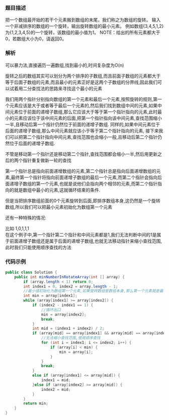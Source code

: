 ### 题目描述

把一个数组最开始的若干个元素搬到数组的末尾，我们称之为数组的旋转。 输入一个非减排序的数组的一个旋转，输出旋转数组的最小元素。 例如数组{3,4,5,1,2}为{1,2,3,4,5}的一个旋转，该数组的最小值为1。 NOTE：给出的所有元素都大于0，若数组大小为0，请返回0。

### 解析

可以暴力法,直接遍历一遍数组,找到最小的,时间复杂度为O(n)

旋转之后的数组其实可以划分为两个排序的子数组,而且前面子数组的元素都大于等于后面子数组的元素,而且最小的元素正好是这两个子数组的分界线,因此我们可以试着用二分查找法的思路来寻找这个最小的元素

我们用两个指针分别指向数组的第一个元素和最后一个元素,按照旋转的规则,第一个元素应该是大于或者等于最后一个元素的,然后我们找到数组中间的元素,如果中间元素位于前面的递增子数组,那么它应该大于等于第一个指针指向的元素,此时最小的元素应该位于该中间元素的后面,把第一个指针指向该中间元素,查找范围缩小一半,且移动后第一个指针仍然位于前面的递增子数组. 同样的,如果中间元素位于后面的递增子数组,那么中间元素就应该小于等于第二个指针指向的元素, 接下来我们可以把第二个指针指向中间元素,查找范围也会缩小一般,且移动后第二个指针仍然位于后面的递增子数组.

不管是移动第一个指针还是移动第二个指针,查找范围都会缩小一半,然后用更新之后的两个指针重复做新一轮的查找

第一个指针总是指向前面递增数组的元素,第二个指针总是指向后面递增数组的元素,最终第一个指针将指向前面递增子数组的最后一个元素,而第二个指针会指向后面递增子数组的第一个元素,也就是说他们会指向两个相邻的元素,而第二个指针指向的就是数组中最小的元素,这就循环结束的条件.

但是当把排序数组前面的0个元素旋转到后面,即排序数组本身,这仍然是一个旋转数组,所以我们可以把最小元素初始化为数组第一个元素

还有一种特殊的情况:

比如 1,0,1,1,1  
在这个例子中,第一个指针第二个指针和中间元素都是1,我们无法判断中间的1是属于前面递增子数组还是属于后面的递增子数组,也就无法移动指针来缩小查找范围,此时我们只能使用顺序查找的方法

### 代码示例

```java
public class Solution {
    public int minNumberInRotateArray(int [] array) {
        if (array.length < 1) return 0;
        int index1 = 0, index2 = array.length - 1;
        //最小值初始化为数组第一个元素,如果旋转数组是数组本身,那么第一个元素就是最小的
        int min = array[index1];
        while (array[index1] >= array[index2]) {
            if (index2 - index1 == 1) {
            	//循环出口
                min = array[index2];
                break;
            }
            int mid = (index1 + index2) / 2;
            if (array[mid] == array[index1] && array[mid] == array[index2]) {
            	//无法缩小查找范围,使用顺序查找
                for (int i = index1; i <= index2; i++) {
                    if (array[i] < min) {
                        min = array[i];
                    }
                }
                break;
            }
            else if (array[index1] <= array[mid]) {
                index1 = mid;
            }else if (array[index2] >= array[mid]) {
                index2 = mid;
            }
        }
        return min;
    }
}
```